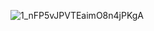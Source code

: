 ![1_nFP5vJPVTEaimO8n4jPKgA](https://user-images.githubusercontent.com/65791804/150023241-568894fc-6684-40b8-8fb8-b0663e7572e2.gif)
